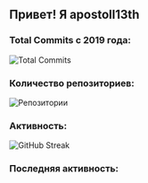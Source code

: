 ## Привет! Я apostoll13th

### Total Commits с 2019 года:
![Total Commits](https://github-readme-stats.vercel.app/api?username=apostoll13th&show_icons=true&count_private=true&include_all_commits=true&since=2019&theme=radical)

### Количество репозиториев:
![Репозитории](https://img.shields.io/github/repo-count/apostoll13th?style=for-the-badge&logo=github)

### Активность:
![GitHub Streak](https://github-readme-streak-stats.herokuapp.com/?user=apostoll13th&theme=radical&hide_border=true)

### Последняя активность:
<!--START_SECTION:activity-->
<!--END_SECTION:activity-->
